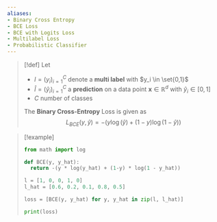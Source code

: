 ```yaml
---
aliases: 
- Binary Cross Entropy
- BCE Loss
- BCE with Logits Loss
- Multilabel Loss
- Probabilistic Classifier
---
```


>[!def]
>Let 
> - $l = (y_i)_{i=1}^C$ denote a **multi label** with $y_i \in \set{0,1}$ 
> - $\hat{l} = (\hat{y}_i)_{i=1}^C$ a **prediction** on a data point $\mathbf{x} \in \mathbb{R}^d$  with $\hat{y}_i \in [0,1]$
> - $C$ number of classes
>
>The **Binary Cross-Entropy** Loss is given as
>$$L_{BCE}(y, \hat{y}) = -\left(y \log(\hat{y}) + (1-y) \log(1-\hat{y})\right)$$


>[!example]
>```python
>from math import log
>
>def BCE(y, y_hat):
>	return -(y * log(y_hat) + (1-y) * log(1 - y_hat))
>
>l = [1, 0, 0, 1, 0]
>l_hat = [0.6, 0.2, 0.1, 0.8, 0.5]
>
>loss = [BCE(y, y_hat) for y, y_hat in zip(l, l_hat)]
>
>print(loss)
>```
